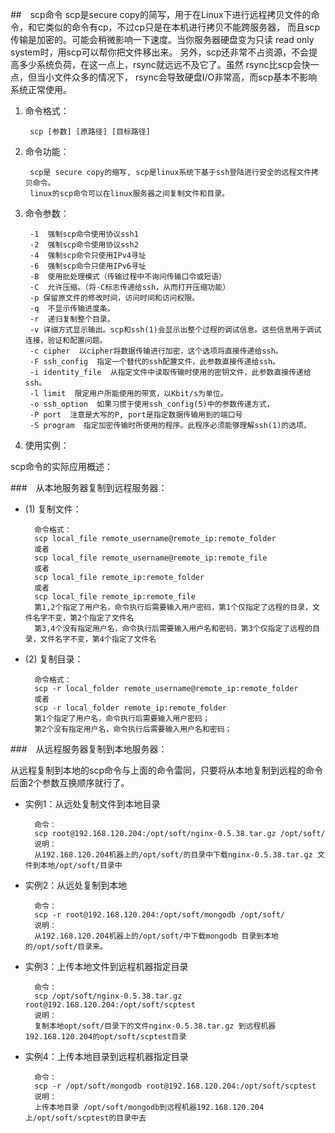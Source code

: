 ##　scp命令
scp是secure copy的简写，用于在Linux下进行远程拷贝文件的命令，和它类似的命令有cp，不过cp只是在本机进行拷贝不能跨服务器，
而且scp传输是加密的。可能会稍微影响一下速度。当你服务器硬盘变为只读 read only system时，用scp可以帮你把文件移出来。
另外，scp还非常不占资源，不会提高多少系统负荷，在这一点上，rsync就远远不及它了。虽然 rsync比scp会快一点，但当小文件众多的情况下，
rsync会导致硬盘I/O非常高，而scp基本不影响系统正常使用。

1. 命令格式：

        scp [参数] [原路径] [目标路径]
2. 命令功能：

        scp是 secure copy的缩写, scp是linux系统下基于ssh登陆进行安全的远程文件拷贝命令。
        linux的scp命令可以在linux服务器之间复制文件和目录。

3. 命令参数：

        -1  强制scp命令使用协议ssh1
        -2  强制scp命令使用协议ssh2
        -4  强制scp命令只使用IPv4寻址
        -6  强制scp命令只使用IPv6寻址
        -B  使用批处理模式（传输过程中不询问传输口令或短语）
        -C  允许压缩。（将-C标志传递给ssh，从而打开压缩功能）
        -p 保留原文件的修改时间，访问时间和访问权限。
        -q  不显示传输进度条。
        -r  递归复制整个目录。
        -v 详细方式显示输出。scp和ssh(1)会显示出整个过程的调试信息。这些信息用于调试连接，验证和配置问题。
        -c cipher  以cipher将数据传输进行加密，这个选项将直接传递给ssh。
        -F ssh_config  指定一个替代的ssh配置文件，此参数直接传递给ssh。
        -i identity_file  从指定文件中读取传输时使用的密钥文件，此参数直接传递给ssh。
        -l limit  限定用户所能使用的带宽，以Kbit/s为单位。
        -o ssh_option  如果习惯于使用ssh_config(5)中的参数传递方式，
        -P port  注意是大写的P, port是指定数据传输用到的端口号
        -S program  指定加密传输时所使用的程序。此程序必须能够理解ssh(1)的选项。
4. 使用实例：

scp命令的实际应用概述：

###　从本地服务器复制到远程服务器：

* (1) 复制文件：

        命令格式：
        scp local_file remote_username@remote_ip:remote_folder
        或者
        scp local_file remote_username@remote_ip:remote_file
        或者
        scp local_file remote_ip:remote_folder
        或者
        scp local_file remote_ip:remote_file
        第1,2个指定了用户名，命令执行后需要输入用户密码，第1个仅指定了远程的目录，文件名字不变，第2个指定了文件名
        第3,4个没有指定用户名，命令执行后需要输入用户名和密码，第3个仅指定了远程的目录，文件名字不变，第4个指定了文件名
* (2) 复制目录：

        命令格式：
        scp -r local_folder remote_username@remote_ip:remote_folder
        或者
        scp -r local_folder remote_ip:remote_folder
        第1个指定了用户名，命令执行后需要输入用户密码；
        第2个没有指定用户名，命令执行后需要输入用户名和密码；

###　从远程服务器复制到本地服务器：

从远程复制到本地的scp命令与上面的命令雷同，只要将从本地复制到远程的命令后面2个参数互换顺序就行了。

* 实例1：从远处复制文件到本地目录

        命令：
        scp root@192.168.120.204:/opt/soft/nginx-0.5.38.tar.gz /opt/soft/
        说明：
        从192.168.120.204机器上的/opt/soft/的目录中下载nginx-0.5.38.tar.gz 文件到本地/opt/soft/目录中
* 实例2：从远处复制到本地

        命令：
        scp -r root@192.168.120.204:/opt/soft/mongodb /opt/soft/
        说明：
        从192.168.120.204机器上的/opt/soft/中下载mongodb 目录到本地的/opt/soft/目录来。
* 实例3：上传本地文件到远程机器指定目录

        命令：
        scp /opt/soft/nginx-0.5.38.tar.gz root@192.168.120.204:/opt/soft/scptest
        说明：
        复制本地opt/soft/目录下的文件nginx-0.5.38.tar.gz 到远程机器192.168.120.204的opt/soft/scptest目录
* 实例4：上传本地目录到远程机器指定目录

        命令：
        scp -r /opt/soft/mongodb root@192.168.120.204:/opt/soft/scptest
        说明：
	    上传本地目录 /opt/soft/mongodb到远程机器192.168.120.204上/opt/soft/scptest的目录中去
